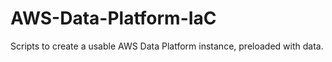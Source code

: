 # AWS-Data-Platform-IaC
Scripts to create a usable AWS Data Platform instance, preloaded with data. 
